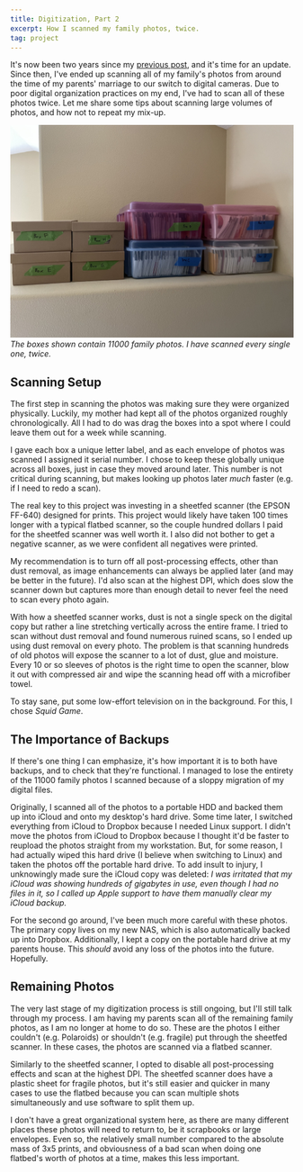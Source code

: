 ```yaml
---
title: Digitization, Part 2
excerpt: How I scanned my family photos, twice.
tag: project
---
```


It's now been two years since my [previous post](/blog/digitization), and it's time for an update.
Since then, I've ended up scanning all of my family's photos from around the time of my parents' marriage to our switch to digital cameras.
Due to poor digital organization practices on my end, I've had to scan all of these photos twice.
Let me share some tips about scanning large volumes of photos, and how not to repeat my mix-up.

![Photos](/assets/blog/digitization-2/photos.jpg)
*The boxes shown contain 11000 family photos. I have scanned every single one, twice.*

## Scanning Setup

The first step in scanning the photos was making sure they were organized physically.
Luckily, my mother had kept all of the photos organized roughly chronologically.
All I had to do was drag the boxes into a spot where I could leave them out for a week while scanning.

I gave each box a unique letter label, and as each envelope of photos was scanned I assigned it serial number.
I chose to keep these globally unique across all boxes, just in case they moved around later.
This number is not critical during scanning, but makes looking up photos later *much* faster (e.g. if I need to redo a scan).

The real key to this project was investing in a sheetfed scanner (the EPSON FF-640) designed for prints.
This project would likely have taken 100 times longer with a typical flatbed scanner, so the couple hundred dollars I paid for the sheetfed scanner was well worth it.
I also did not bother to get a negative scanner, as we were confident all negatives were printed.

My recommendation is to turn off all post-processing effects, other than dust removal, as image enhancements can always be applied later (and may be better in the future).
I'd also scan at the highest DPI, which does slow the scanner down but captures more than enough detail to never feel the need to scan every photo again.

With how a sheetfed scanner works, dust is not a single speck on the digital copy but rather a line stretching vertically across the entire frame.
I tried to scan without dust removal and found numerous ruined scans, so I ended up using dust removal on every photo.
The problem is that scanning hundreds of old photos will expose the scanner to a lot of dust, glue and moisture.
Every 10 or so sleeves of photos is the right time to open the scanner, blow it out with compressed air and wipe the scanning head off with a microfiber towel.

To stay sane, put some low-effort television on in the background.
For this, I chose *Squid Game*.

## The Importance of Backups

If there's one thing I can emphasize, it's how important it is to both have backups, and to check that they're functional.
I managed to lose the entirety of the 11000 family photos I scanned because of a sloppy migration of my digital files.

Originally, I scanned all of the photos to a portable HDD and backed them up into iCloud and onto my desktop's hard drive.
Some time later, I switched everything from iCloud to Dropbox because I needed Linux support.
I didn't move the photos from iCloud to Dropbox because I thought it'd be faster to reupload the photos straight from my workstation.
But, for some reason, I had actually wiped this hard drive (I believe when switching to Linux) and taken the photos off the portable hard drive.
To add insult to injury, I unknowingly made sure the iCloud copy was deleted:
*I was irritated that my iCloud was showing hundreds of gigabytes in use, even though I had no files in it, so I called up Apple support to have them manually clear my iCloud backup.*

For the second go around, I've been much more careful with these photos.
The primary copy lives on my new NAS, which is also automatically backed up into Dropbox.
Additionally, I kept a copy on the portable hard drive at my parents house.
This *should* avoid any loss of the photos into the future.
Hopefully.

## Remaining Photos

The very last stage of my digitization process is still ongoing, but I'll still talk through my process.
I am having my parents scan all of the remaining family photos, as I am no longer at home to do so.
These are the photos I either couldn't (e.g. Polaroids) or shouldn't (e.g. fragile) put through the sheetfed scanner.
In these cases, the photos are scanned via a flatbed scanner.

Similarly to the sheetfed scanner, I opted to disable all post-processing effects and scan at the highest DPI.
The sheetfed scanner does have a plastic sheet for fragile photos, but it's still easier and quicker in many cases to use the flatbed because you can scan multiple shots simultaneously and use software to split them up.

I don't have a great organizational system here, as there are many different places these photos will need to return to, be it scrapbooks or large envelopes.
Even so, the relatively small number compared to the absolute mass of 3x5 prints, and obviousness of a bad scan when doing one flatbed's worth of photos at a time, makes this less important.
